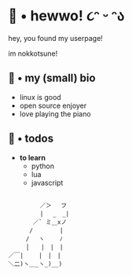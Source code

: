 # <b>👋 • hewwo! ૮ᵔ ᵕ ᵔა</b>

hey, you found my userpage!

im nokkotsune! 

## 📝 • my (small) bio
- linux is good
- open source enjoyer
- love playing the piano

## 🎯 • todos
- **to learn**
  - python
  - lua
  - javascript
  
```

         ／＞　 フ 
         | 　_　_| 
       ／` ミ＿xノ 
      /　　　　 |
     /　 ヽ　　 ﾉ
     │　　|　|　|
／￣|　　 |　|　|
＼二)ヽ＿_ヽ_)__)


```
